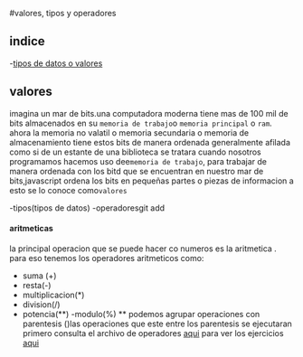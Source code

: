 #valores, tipos y operadores
## indice
-[tipos de datos o valores](#valores)
## valores
imagina un mar de bits.una computadora moderna tiene mas de 100 mil de bits 
almacenados en su `memoria de trabajo`o `memoria principal` o `ram`.
ahora la memoria no valatil o memoria secundaria o memoria de almacenamiento
tiene estos bits de manera ordenada generalmente afilada como si de un 
estante de una biblioteca se tratara
cuando nosotros programamos hacemos uso dee`memoria de trabajo`, para trabajar de manera ordenada con los bitd que se encuentran en nuestro mar de bits,javascript ordena los bits en pequeñas partes o piezas de informacion a esto se lo conoce como`valores`


-tipos(tipos de datos)
-operadoresgit add


#### aritmeticas
la principal operacion que se puede hacer co numeros es la aritmetica .
para eso tenemos los operadores aritmeticos como:
- suma (+)
- resta(-)
- multiplicacion(*)
- division(/)
- potencia(**)
-modulo(%)
** podemos agrupar operaciones con parentesis ()las operaciones
 que este entre los parentesis se ejecutaran primero
consulta el archivo de operadores [aqui](./operadores.js) para ver   los ejercicios [aqui](./ejercicios.js)